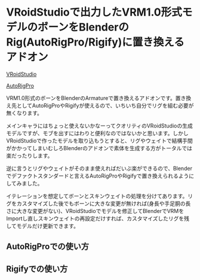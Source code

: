 # VRoidStudioで出力したVRM1.0形式モデルのボーンをBlenderのRig(AutoRigPro/Rigify)に置き換えるアドオン

[VRoidStudio](https://vroid.com/studio)

[AutoRigPro](https://blendermarket.com/products/auto-rig-pro)

VRM1.0形式のボーンをBlenderのArmatureで置き換えるアドオンです。置き換え先としてAutoRigProやRigifyが使えるので、いちいち自分でリグを組む必要が無くなります。

メインキャラにはちょっと使えないかなーってクオリティのVRoidStudioの生成モデルですが、モブを出すにはわりと便利なのではないかと思います。しかしVRoidStudioで作ったモデルを取り込もうとすると、リグやウェイトで結構手間がかかってしまいむしろBlenderのアドオンで素体を生成する方がトータルでは楽だったりします。

逆に言うとリグやウェイトがそのまま使えればだいぶ楽ができるので、Blenderでデファクトスタンダードと言えるAutoRigProやRigifyで置き換えられるようにしてみました。

イテレーションを想定してボーンとスキンウェイトの処理を分けてあります。リグをカスタマイズした後でもボーンに大きな変更が無ければ(身長や手足胴の長さに大きな変更がない)、VRoidStudioでモデルを修正してBlenderでVRMをImportし直しスキンウェイトの再設定だけすれば、カスタマイズしたリグを残してモデルだけ更新できます。

## AutoRigProでの使い方


## Rigifyでの使い方
